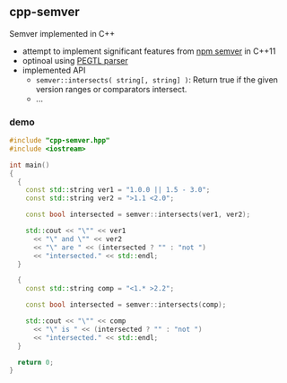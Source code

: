 ## cpp-semver

Semver implemented in C++

 * attempt to implement significant features from [npm semver](https://docs.npmjs.com/misc/semver) in C++11
 * optinoal using [PEGTL parser](https://github.com/taocpp/PEGTL)
 * implemented API
   * ```semver::intersects( string[, string] )```: Return true if the given version ranges or comparators intersect.
   * ...

### demo

```c++
#include "cpp-semver.hpp"
#include <iostream>

int main()
{
  {
    const std::string ver1 = "1.0.0 || 1.5 - 3.0";
    const std::string ver2 = ">1.1 <2.0";

    const bool intersected = semver::intersects(ver1, ver2);

    std::cout << "\"" << ver1
      << "\" and \"" << ver2
      << "\" are " << (intersected ? "" : "not ")
      << "intersected." << std::endl;
  }

  {
    const std::string comp = "<1.* >2.2";

    const bool intersected = semver::intersects(comp);

    std::cout << "\"" << comp
      << "\" is " << (intersected ? "" : "not ")
      << "intersected." << std::endl;
  }

  return 0;
}
```

